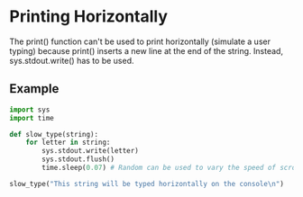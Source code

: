 # Printing Horizontally

The print() function can't be used to print horizontally (simulate a user 
typing) because print() inserts a new line at the end of the string. Instead, 
sys.stdout.write() has to be used.


## Example

```python
import sys
import time

def slow_type(string):
    for letter in string:
        sys.stdout.write(letter)
        sys.stdout.flush()
        time.sleep(0.07) # Random can be used to vary the speed of scroll.

slow_type("This string will be typed horizontally on the console\n")
```
